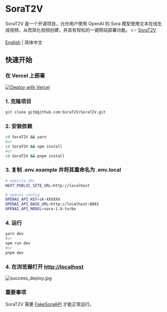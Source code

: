 # SoraT2V
SoraT2V 是一个开源项目，允许用户使用 OpenAI 的 Sora 模型使用文本在线生成视频，从而简化视频创建，并具有轻松的一键网站部署功能。
👉 [SoraT2V](https://SoraT2V.com)

<div align="left">

[English](https://github.com/SoraT2V/SoraT2V/blob/main/README.md) | 简体中文

</div>

## 快速开始

### 在 Vercel 上部署
[![Deploy with Vercel](https://vercel.com/button)](https://vercel.com/new/clone?repository-url=https%3A%2F%2Fgithub.com%2FSoraT2V%2FSoraT2V&project-name=SoraT2V&repository-name=SoraT2V&external-id=https%3A%2F%2Fgithub.com%2FSoraT2V%2FSoraT2V%2Ftree%2Fmain)

### 1. 克隆项目

```bash
git clone git@github.com:SoraT2V/SoraT2V.git
```

### 2. 安装依赖

```bash
cd SoraT2V && yarn
#or
cd SoraT2V && npm install
#or
cd SoraT2V && pnpm install
```

### 3. 复制 .env.example 并将其重命名为 .env.local

```bash
# website URL
NEXT_PUBLIC_SITE_URL=http://localhost

# openai config
OPENAI_API_KEY=sk-XXXXXX
OPENAI_API_BASE_URL=http://localhost:8081
OPENAI_API_MODEL=sora-1.0-turbo
```

### 4. 运行

```bash
yarn dev
#or
npm run dev
#or
pnpm dev
```

### 4. 在浏览器打开 [http://localhost](http://localhost)
![success_deploy.jpg](https://SoraT2V.com/success_deploy.jpg)


### 重要事项
SoraT2V 需要 [FakeSoraAPI](https://github.com/SoraT2V/FakeSoraAPI) 才能正常运行。
